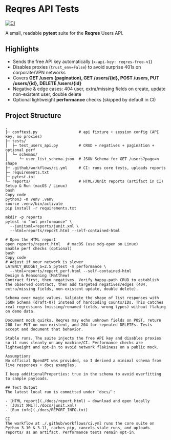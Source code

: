 # Reqres API Tests
[![CI](https://github.com/mlay0797/Reqres-API-Tests/actions/workflows/ci.yml/badge.svg)](https://github.com/mlay0797/Reqres-API-Tests/actions/workflows/ci.yml)

A small, readable **pytest** suite for the **Reqres** Users API.

## Highlights
- Sends the free API key automatically (`x-api-key: reqres-free-v1`)
- Disables proxies (`trust_env=False`) to avoid surprise 401s on corporate/VPN networks
- Covers **GET /users (pagination), GET /users/{id}, POST /users, PUT /users/{id}, DELETE /users/{id}**
- Negative & edge cases: 404 user, extra/missing fields on create, update non-existent user, double delete
- Optional lightweight **performance** checks (skipped by default in CI)

## Project Structure
```text
.
├─ conftest.py                  # api fixture + session config (API key, no proxies)
├─ tests/
│  ├─ test_users_api.py         # CRUD + negatives + pagination + optional perf
│  └─ schemas/
│     └─ user_list_schema.json  # JSON Schema for GET /users?page=n shape
├─ .github/workflows/ci.yml     # CI: runs core tests, uploads reports
├─ requirements.txt
├─ pytest.ini
└─ reports/                     # HTML/JUnit reports (artifact in CI)
Setup & Run (macOS / Linux)
bash
Copy code
python3 -m venv .venv
source .venv/bin/activate
pip install -r requirements.txt

mkdir -p reports
pytest -m "not performance" \
  --junitxml=reports/junit.xml \
  --html=reports/report.html --self-contained-html

# Open the HTML report
open reports/report.html   # macOS (use xdg-open on Linux)
Enable perf checks (optional)
bash
Copy code
# Adjust if your network is slower
LATENCY_BUDGET_S=2.5 pytest -m performance \
  --html=reports/report_perf.html --self-contained-html
Design & Reasoning (Matthew)
Contract first, then negatives. Verify happy-path CRUD to establish the observed contract, then add targeted negatives/edges (404, extra/missing fields, non-existent update, double delete).

Schema over magic values. Validate the shape of list responses with JSON Schema (draft-07) instead of hardcoding counts/IDs. This catches real regressions (missing/renamed fields, wrong types) without flaking on demo data.

Document mock quirks. Reqres may echo unknown fields on POST, return 200 for PUT on non-existent, and 204 for repeated DELETEs. Tests accept and document that behavior.

Stable runs. The suite injects the free API key and disables proxies so it runs cleanly on any machine/CI. Performance checks are lightweight and opt-in to avoid network flakiness on a public mock.

Assumptions
No official OpenAPI was provided, so I derived a minimal schema from live responses + docs examples.

I keep additionalProperties: true in the schema to avoid overfitting to sample payloads.

## Test Output
The latest local run is committed under `docs/`:

- [HTML report](./docs/report.html) — download and open locally
- [JUnit XML](./docs/junit.xml)
- [Run info](./docs/REPORT_INFO.txt)

CI
The workflow at ./.github/workflows/ci.yml runs the core suite on Python 3.10 & 3.11, caches pip, cancels stale runs, and uploads reports/ as an artifact. Performance tests remain opt-in.